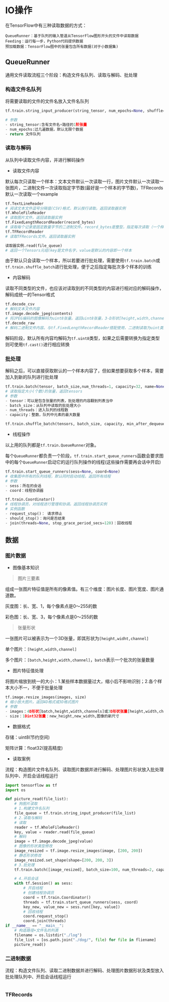 # IO操作

在TensorFlow中有三种读取数据的方式：

```
QueueRunner：基于队列的输入管道从TensorFlow图形开头的文件中读取数据
Feeding：运行每一步，Python代码提供数据
预加载数据：TensorFlow图中的张量包含所有数据(对于小数据集)
```

## QueueRunner

通用文件读取流程三个阶段：构造文件名队列、读取与解码、批处理

### 构造文件名队列

将需要读取的文件的文件名放入文件名队列

```python
tf.train.string_input_producer(string_tensor, num_epochs=None, shuffle=True)

# 参数
- string_tensor:含有文件名+路径的1阶张量
- num_epochs:过几遍数据，默认无限个数据
- return 文件队列
```

### 读取与解码

从队列中读取文件内容，并进行解码操作

- 读取文件内容

默认每次只读取一个样本：文本文件默认一次读取一行，图片文件默认一次读取一张图片，二进制文件一次读取指定字节数(最好是一个样本的字节数)，TFRecords默认一次读取一个example

```python
tf.TextLineReader
# 阅读文本文件逗号分隔值(CSV)格式，默认按行读取。返回读取器实例
tf.WholeFileReader
# 读取图片文件。返回读取器实例
tf.FixedLengthRecordReader(record_bytes)
# 读取每个记录是固定数量字节的二进制文件。record_bytes是整型，指定每次读取（一个样本）的字节数。返回读取器实例
tf.TFRecordReader
# 读取TFRecords文件。返回读取器实例

读取器实例.read(file_queue)
# 返回一个Tensors元组(key是文件名字，value是默认的内容即一个样本
```

由于默认只会读取一个样本，所以若要进行批处理，需要使用`tf.train.batch`或`tf.train.shuffle_batch`进行批处理，便于之后指定每批次多个样本的训练

- 内容解码

读取不同类型的文件，也应该对读取到的不同类型的内容进行相对应的解码操作，解码成统一的Tensor格式

```python
tf.decode_csv
# 解码文本文件内容
tf.image.decode_jpeg(contents)
# 将JPEG编码的图像解码为uint8张量。返回uint8张量，3-D形状[height,width,channels]
tf.decode_raw
# 解码二进制文件内容。与tf.FixedLengthRecordReader搭配使用，二进制读取为uint类型
```

解码阶段，默认所有内容均解码为`tf.uint8`类型，如果之后需要转换为指定类型则可使用`tf.cast()`进行相应转换

### 批处理

解码之后，可以直接获取默认的一个样本内容了，但如果想要获取多个样本，需要加入到新的队列进行批处理

```python
tf.train.batch(tensor, batch_size,num_threads=1, capacity=32, name=None)
# 读取指定大小(个数)的张量，返回tensors
# 参数
- tensor：可以是包含张量的列表，批处理的内容翻到列表当中
- batch_size：从队列中读取的批处理大小
- num_threads：进入队列的线程数
- capacity：整数，队列中元素的最大数量

tf.train.shuffle_batch(tensors, batch_size, capacity, min_after_dequeue, num_threads=1, name=None)
```

- 线程操作

以上用的队列都是`tf.train.QueueRunner`对象。

每个`QueueRunner`都负责一个阶段，`tf.train.start_queue_runners`函数会要求图中的每个`QueueRunner`启动它的运行队列操作的线程(这些操作需要再会话中开启)

```python
tf.train.start_queue_runners(sess=None, coord=None)
# 收集图中所有的队列线程，默认同时启动线程。返回所有线程
# 参数
- sess：所在的会话
- coord：线程协调器

tf.train.Coordinator()
# 线程协调员，对线程进行管理和协调。返回线程协调员实例
# 实例函数
- request_stop()： 请求停止
- should_stop()：询问是否结束
- join(threads=None, stop_grace_period_secs=120)：回收线程
```

## 数据

### 图片数据

- 图像基本知识

> 图片三要素

组成一张图片特征值是所有的像素值。有三个维度：图片长度、图片宽度、图片通道数。

灰度图：长、宽、1，每个像素点是0～255的数

彩色图：长、宽、3，每个像素点是0～255的数

> 张量形状

一张图片可以被表示为一个3D张量，即其形状为`[height,widht,channel]`

单个图片：`[height,width,channel]`

多个图片：`[batch,height,width,channel]`，`batch`表示一个批次的张量数量

- 图片特征值处理

将图片缩放到统一的大小：1.某些样本数据量过大，缩小后不影响识别；2.各个样本大小不一，不便于批量处理

```python
tf.image.resize_images(images, size)
# 缩小放大图片。返回4D格式或3D格式图片
# 参数
- images：4D形状[batch,height,width,channels]或3D形状张量[height,width,channels]的图片数据
- size：1Dint32张量：new_height,new_width,图像的新尺寸
```

- 数据格式

存储：uint8(节约空间)

矩阵计算：float32(提高精度)

- 读取案例

流程：构造图片文件名队列、读取图片数据并进行解码、处理图片形状放入批处理队列中、开启会话线程运行

```python
import tensorflow as tf
import os

def picture_read(file_list):
    # 狗图片读取
    # 1.构建文件名队列
    file_queue = tf.train.string_input_producer(file_list)
    # 2.读取与解码
    # 读取
    reader = tf.WholeFileReader()
    key, value = reader.read(file_queue)
    # 解码
    image = tf.image.decode_jpeg(value)
    # 图像的形状类型修改
    image_resized = tf.image.resize_images(image, [200, 200])
    # 静态形状修改
    image_resized.set_shape(shape=[200, 200, 3])
    # 3.批处理
    tf.train.batch([image_resized], batch_size=100, num_threads=2, capacity=100)

    # 4.开启会话
    with tf.Session() as sess:
        # 开启线程
        # 创建线程协调员
        coord = tf.train.Coordinator()
        threads = tf.train.start_queue_runners(sess, coord)
        key_new, value_new = sess.run([key, value])
        # 回收线程
        coord.request_stop()
        coord.join(threads)
if __name__ == "__main__":
    # 构造路径+文件名的列表
    filename = os.listdir("./log")
    file_list = [os.path.join("./dog/", file) for file in fliename]
    picture_read()
```

### 二进制数据

流程：构造文件队列、读取二进制数据并进行解码、处理图片数据形状及类型放入批处理队列中、开启会话线程运行

```

```



### TFRecords

